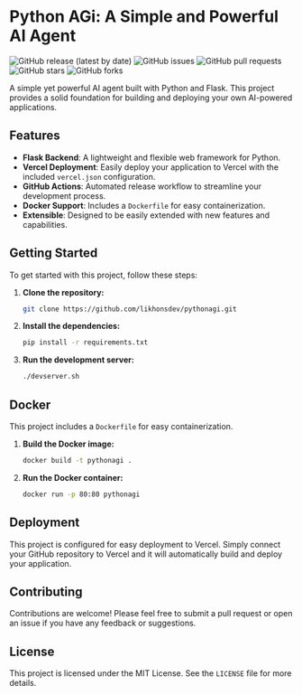 # Python AGi: A Simple and Powerful AI Agent

![GitHub release (latest by date)](https://img.shields.io/github/v/release/likhonsdev/pythonagi)
![GitHub issues](https://img.shields.io/github/issues/likhonsdev/pythonagi)
![GitHub pull requests](https://img.shields.io/github/issues-pr/likhonsdev/pythonagi)
![GitHub stars](https://img.shields.io/github/stars/likhonsdev/pythonagi)
![GitHub forks](https://img.shields.io/github/forks/likhonsdev/pythonagi)

A simple yet powerful AI agent built with Python and Flask. This project provides a solid foundation for building and deploying your own AI-powered applications.

## Features

*   **Flask Backend**: A lightweight and flexible web framework for Python.
*   **Vercel Deployment**: Easily deploy your application to Vercel with the included `vercel.json` configuration.
*   **GitHub Actions**: Automated release workflow to streamline your development process.
*   **Docker Support**: Includes a `Dockerfile` for easy containerization.
*   **Extensible**: Designed to be easily extended with new features and capabilities.

## Getting Started

To get started with this project, follow these steps:

1.  **Clone the repository:**
    ```sh
    git clone https://github.com/likhonsdev/pythonagi.git
    ```
2.  **Install the dependencies:**
    ```sh
    pip install -r requirements.txt
    ```
3.  **Run the development server:**
    ```sh
    ./devserver.sh
    ```

## Docker

This project includes a `Dockerfile` for easy containerization.

1.  **Build the Docker image:**
    ```sh
    docker build -t pythonagi .
    ```
2.  **Run the Docker container:**
    ```sh
    docker run -p 80:80 pythonagi
    ```

## Deployment

This project is configured for easy deployment to Vercel. Simply connect your GitHub repository to Vercel and it will automatically build and deploy your application.

## Contributing

Contributions are welcome! Please feel free to submit a pull request or open an issue if you have any feedback or suggestions.

## License

This project is licensed under the MIT License. See the `LICENSE` file for more details.